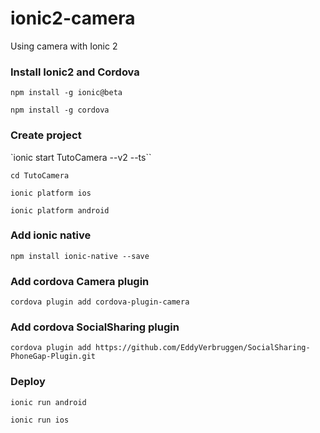 # ionic2-camera
Using camera with Ionic 2

### Install Ionic2 and Cordova
`npm install -g ionic@beta`

`npm install -g cordova`

### Create project
`ionic start TutoCamera --v2 --ts``

`cd TutoCamera`

`ionic platform ios`

`ionic platform android`


### Add ionic native
`npm install ionic-native --save`

### Add cordova Camera plugin
`cordova plugin add cordova-plugin-camera`

### Add cordova SocialSharing plugin
`cordova plugin add https://github.com/EddyVerbruggen/SocialSharing-PhoneGap-Plugin.git`

### Deploy
`ionic run android`

`ionic run ios`
